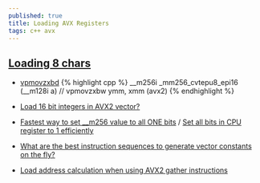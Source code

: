 ```yaml
---
published: true
title: Loading AVX Registers
tags: c++ avx
---
```


## [Loading 8 chars](https://stackoverflow.com/questions/34279513/loading-8-chars-from-memory-into-an-m256-variable-as-packed-single-precision-f)

- [vpmovzxbd](https://www.intel.com/content/www/us/en/docs/intrinsics-guide/index.html#techs=AVX,AVX2&expand=2771,1552&cats=Convert&ig_expand=1948) 
{% highlight cpp %}
__m256i _mm256_cvtepu8_epi16 (__m128i a)   // vpmovzxbw ymm, xmm (avx2)
{% endhighlight %}

- [Load 16 bit integers in AVX2 vector?](https://stackoverflow.com/questions/39413328/load-16-bit-integers-in-avx2-vector)


- [Fastest way to set __m256 value to all ONE bits](https://stackoverflow.com/questions/37469930/fastest-way-to-set-m256-value-to-all-one-bits) /  [Set all bits in CPU register to 1 efficiently](https://stackoverflow.com/questions/45105164/set-all-bits-in-cpu-register-to-1-efficiently/45113467#45113467)
- [What are the best instruction sequences to generate vector constants on the fly?](https://stackoverflow.com/questions/35085059/what-are-the-best-instruction-sequences-to-generate-vector-constants-on-the-fly)

- [Load address calculation when using AVX2 gather instructions](https://stackoverflow.com/questions/16193434/load-address-calculation-when-using-avx2-gather-instructions?noredirect=1&lq=1)
